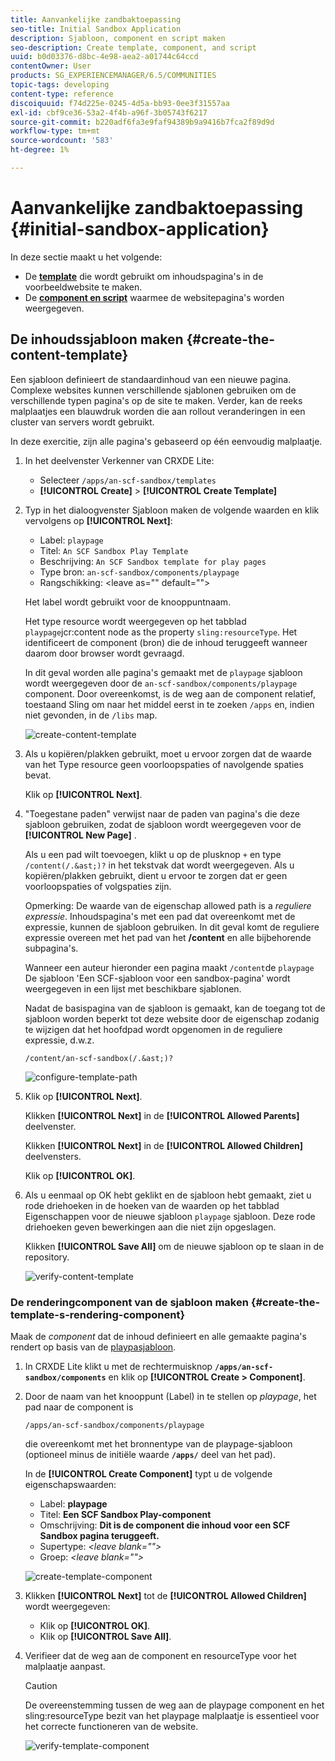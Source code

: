 ```yaml
---
title: Aanvankelijke zandbaktoepassing
seo-title: Initial Sandbox Application
description: Sjabloon, component en script maken
seo-description: Create template, component, and script
uuid: b0d03376-d8bc-4e98-aea2-a01744c64ccd
contentOwner: User
products: SG_EXPERIENCEMANAGER/6.5/COMMUNITIES
topic-tags: developing
content-type: reference
discoiquuid: f74d225e-0245-4d5a-bb93-0ee3f31557aa
exl-id: cbf9ce36-53a2-4f4b-a96f-3b05743f6217
source-git-commit: b220adf6fa3e9faf94389b9a9416b7fca2f89d9d
workflow-type: tm+mt
source-wordcount: '583'
ht-degree: 1%

---
```


# Aanvankelijke zandbaktoepassing {#initial-sandbox-application}

In deze sectie maakt u het volgende:

* De **[template](#createthepagetemplate)** die wordt gebruikt om inhoudspagina&#39;s in de voorbeeldwebsite te maken.
* De **[component en script](#create-the-template-s-rendering-component)** waarmee de websitepagina&#39;s worden weergegeven.

## De inhoudssjabloon maken {#create-the-content-template}

Een sjabloon definieert de standaardinhoud van een nieuwe pagina. Complexe websites kunnen verschillende sjablonen gebruiken om de verschillende typen pagina&#39;s op de site te maken. Verder, kan de reeks malplaatjes een blauwdruk worden die aan rollout veranderingen in een cluster van servers wordt gebruikt.

In deze exercitie, zijn alle pagina&#39;s gebaseerd op één eenvoudig malplaatje.

1. In het deelvenster Verkenner van CRXDE Lite:

   * Selecteer `/apps/an-scf-sandbox/templates`
   * **[!UICONTROL Create]** > **[!UICONTROL Create Template]**

1. Typ in het dialoogvenster Sjabloon maken de volgende waarden en klik vervolgens op **[!UICONTROL Next]**:

   * Label: `playpage`
   * Titel: `An SCF Sandbox Play Template`
   * Beschrijving: `An SCF Sandbox template for play pages`
   * Type bron: `an-scf-sandbox/components/playpage`
   * Rangschikking: &lt;leave as=&quot;&quot; default=&quot;&quot;>

   Het label wordt gebruikt voor de knooppuntnaam.

   Het type resource wordt weergegeven op het tabblad `playpage`jcr:content node as the property `sling:resourceType`. Het identificeert de component (bron) die de inhoud teruggeeft wanneer daarom door browser wordt gevraagd.

   In dit geval worden alle pagina&#39;s gemaakt met de `playpage` sjabloon wordt weergegeven door de `an-scf-sandbox/components/playpage` component. Door overeenkomst, is de weg aan de component relatief, toestaand Sling om naar het middel eerst in te zoeken `/apps` en, indien niet gevonden, in de `/libs` map.

   ![create-content-template](assets/create-content-template-1.png)

1. Als u kopiëren/plakken gebruikt, moet u ervoor zorgen dat de waarde van het Type resource geen voorloopspaties of navolgende spaties bevat.

   Klik op **[!UICONTROL Next]**.

1. &quot;Toegestane paden&quot; verwijst naar de paden van pagina&#39;s die deze sjabloon gebruiken, zodat de sjabloon wordt weergegeven voor de **[!UICONTROL New Page]** .

   Als u een pad wilt toevoegen, klikt u op de plusknop `+` en type `/content(/.&ast;)?` in het tekstvak dat wordt weergegeven. Als u kopiëren/plakken gebruikt, dient u ervoor te zorgen dat er geen voorloopspaties of volgspaties zijn.

   Opmerking: De waarde van de eigenschap allowed path is a *reguliere expressie*. Inhoudspagina&#39;s met een pad dat overeenkomt met de expressie, kunnen de sjabloon gebruiken. In dit geval komt de reguliere expressie overeen met het pad van het **/content** en alle bijbehorende subpagina&#39;s.

   Wanneer een auteur hieronder een pagina maakt `/content`de `playpage` De sjabloon &#39;Een SCF-sjabloon voor een sandbox-pagina&#39; wordt weergegeven in een lijst met beschikbare sjablonen.

   Nadat de basispagina van de sjabloon is gemaakt, kan de toegang tot de sjabloon worden beperkt tot deze website door de eigenschap zodanig te wijzigen dat het hoofdpad wordt opgenomen in de reguliere expressie, d.w.z.

   `/content/an-scf-sandbox(/.&ast;)?`

   ![configure-template-path](assets/configure-template-path.png)

1. Klik op **[!UICONTROL Next]**.

   Klikken **[!UICONTROL Next]** in de **[!UICONTROL Allowed Parents]** deelvenster.

   Klikken **[!UICONTROL Next]** in de **[!UICONTROL Allowed Children]** deelvensters.

   Klik op **[!UICONTROL OK]**.

1. Als u eenmaal op OK hebt geklikt en de sjabloon hebt gemaakt, ziet u rode driehoeken in de hoeken van de waarden op het tabblad Eigenschappen voor de nieuwe sjabloon `playpage` sjabloon. Deze rode driehoeken geven bewerkingen aan die niet zijn opgeslagen.

   Klikken **[!UICONTROL Save All]** om de nieuwe sjabloon op te slaan in de repository.

   ![verify-content-template](assets/verify-content-template.png)

### De renderingcomponent van de sjabloon maken {#create-the-template-s-rendering-component}

Maak de *component* dat de inhoud definieert en alle gemaakte pagina&#39;s rendert op basis van de [playpasjabloon](#createthepagetemplate).

1. In CRXDE Lite klikt u met de rechtermuisknop **`/apps/an-scf-sandbox/components`** en klik op **[!UICONTROL Create > Component]**.
1. Door de naam van het knooppunt (Label) in te stellen op *playpage*, het pad naar de component is

   `/apps/an-scf-sandbox/components/playpage`

   die overeenkomt met het bronnentype van de playpage-sjabloon (optioneel minus de initiële waarde **`/apps/`** deel van het pad).

   In de **[!UICONTROL Create Component]** typt u de volgende eigenschapswaarden:

   * Label: **playpage**
   * Titel: **Een SCF Sandbox Play-component**
   * Omschrijving: **Dit is de component die inhoud voor een SCF Sandbox pagina teruggeeft.**
   * Supertype: *&lt;leave blank=&quot;&quot;>*
   * Groep: *&lt;leave blank=&quot;&quot;>*

   ![create-template-component](assets/create-template-component.png)

1. Klikken **[!UICONTROL Next]** tot de **[!UICONTROL Allowed Children]** wordt weergegeven:

   * Klik op **[!UICONTROL OK]**.
   * Klik op **[!UICONTROL Save All]**.

1. Verifieer dat de weg aan de component en resourceType voor het malplaatje aanpast.

   >[!CAUTION]
   >
   >De overeenstemming tussen de weg aan de playpage component en het sling:resourceType bezit van het playpage malplaatje is essentieel voor het correcte functioneren van de website.

   ![verify-template-component](assets/verify-template-component.png)
